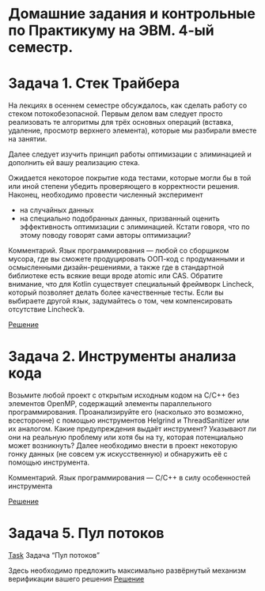 # Домашние задания и контрольные по Практикуму на ЭВМ. 4-ый семестр.

# Задача 1. Стек Трайбера

На лекциях в осеннем семестре обсуждалось, как сделать работу со стеком
потокобезопасной. Первым делом вам следует просто реализовать те алгоритмы для
трёх основных операций (вставка, удаление, просмотр верхнего элемента), которые
мы разбирали вместе на занятии.

Далее следует изучить принцип работы оптимизации с элиминацией и дополнить ей
вашу реализацию стека.

Ожидается некоторое покрытие кода тестами, которые могли бы в той или иной
степени убедить проверяющего в корректности решения.
Наконец, необходимо провести численный эксперимент
- на случайных данных
- на специально подобранных данных,
призванный оценить эффективность оптимизации с элиминацией. Кстати говоря, что
по этому поводу говорят сами авторы оптимизации?

Комментарий. Язык программирования — любой со сборщиком мусора, где вы
сможете продуцировать ООП-код с продуманными и осмысленными
дизайн-решениями, а также где в стандартной библиотеке есть всякие вещи вроде
atomic или CAS. Обратите внимание, что для Kotlin существует специальный
фреймворк Lincheck, который позволяет делать более качественные тесты. Если вы
выбираете другой язык, задумайтесь о том, чем компенсировать отсутствие Lincheck’a.

[Решение](https://github.com/Salvatore112/SPBU-ProgrammingHW-Semester4/tree/Task1/Task1/LockFreeStack)

# Задача 2. Инструменты анализа кода

Возьмите любой проект с открытым исходным кодом на C/C++ без элементов OpenMP,
содержащий элементы параллельного программирования. Проанализируйте его
(насколько это возможно, всесторонне) с помощью инструментов Helgrind и
ThreadSanitizer или их аналогом.
Какие предупреждения выдаёт инструмент? Указывают ли они на реальную проблему
или хотя бы на ту, которая потенциально может возникнуть?
Далее необходимо внести в проект некоторую гонку данных (не совсем уж
искусственную) и обнаружить её с помощью инструмента.

Комментарий. Язык программирования — C/С++ в силу особенностей инструмента

[Решение](https://github.com/Salvatore112/mandelbrot)

# Задача 5. Пул потоков
[Task](github.com/Stanislav-Sartasov/spbu-mm-dotnet-introduction/blob/main/Common/Tasks.pdf)
Задача “Пул потоков”

Здесь необходимо предложить максимально развёрнутый механизм верификации
вашего решения
[Решение]()
